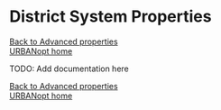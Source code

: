 # District System Properties

[Back to Advanced properties](README.md#advanced-usage)  
[URBANopt home](README.md)

TODO: Add documentation here

[Back to Advanced properties](README.md#advanced-usage)  
[URBANopt home](README.md)
